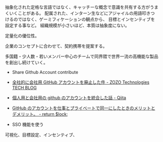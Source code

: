抽象化された定格な言語ではなく、キャッチーな概念で意識を共有する方がうまくいくことがある。
配属された、インターン生などにアジャイルの用語叩きつけるのではなく、ゲーミフィケーションの観点から、
目標とインセンティブを設定する事など。
組織規模が小さいほど、本質は抽象度にない。

定量化の優位性。

企業のコンセプトに合わせて、契約携帯を提案する。

多国籍・少人数・若いメンバー中心のチームで同界隈で世界一流の高機能な製品を創出し続けていく。

- Share Github Account contribute
- [全社的に会社用 GitHub アカウントを廃止した件 - ZOZO Technologies TECH BLOG](https://techblog.zozo.com/entry/github_sso)
- [個人用と会社用の github のアカウントを統合した話 - Qiita](https://qiita.com/loach_/items/ffb35c9815a3e6c0a6f3)
- [GitHub のアカウントを仕事とプライベートで同一にしたときのメリットとデメリット。 - return $lock;](https://retrorocket.biz/archives/877)

- SSO 機能を使う

可視化、目標設定、インセンティブ、
